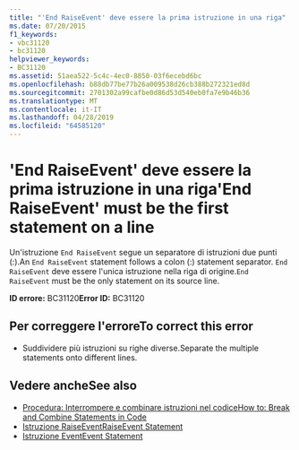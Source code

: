 ```yaml
---
title: "'End RaiseEvent' deve essere la prima istruzione in una riga"
ms.date: 07/20/2015
f1_keywords:
- vbc31120
- bc31120
helpviewer_keywords:
- BC31120
ms.assetid: 51aea522-5c4c-4ec0-8850-03f6ecebd6bc
ms.openlocfilehash: b88db77be77b26a009538d26cb388b272321ed8d
ms.sourcegitcommit: 2701302a99cafbe0d86d53d540eb0fa7e9b46b36
ms.translationtype: MT
ms.contentlocale: it-IT
ms.lasthandoff: 04/28/2019
ms.locfileid: "64585120"
---
```

# <a name="end-raiseevent-must-be-the-first-statement-on-a-line"></a><span data-ttu-id="111c6-102">'End RaiseEvent' deve essere la prima istruzione in una riga</span><span class="sxs-lookup"><span data-stu-id="111c6-102">'End RaiseEvent' must be the first statement on a line</span></span>
<span data-ttu-id="111c6-103">Un'istruzione `End RaiseEvent` segue un separatore di istruzioni due punti (:).</span><span class="sxs-lookup"><span data-stu-id="111c6-103">An `End RaiseEvent` statement follows a colon (:) statement separator.</span></span> <span data-ttu-id="111c6-104">`End RaiseEvent` deve essere l'unica istruzione nella riga di origine.</span><span class="sxs-lookup"><span data-stu-id="111c6-104">`End RaiseEvent` must be the only statement on its source line.</span></span>  
  
 <span data-ttu-id="111c6-105">**ID errore:** BC31120</span><span class="sxs-lookup"><span data-stu-id="111c6-105">**Error ID:** BC31120</span></span>  
  
## <a name="to-correct-this-error"></a><span data-ttu-id="111c6-106">Per correggere l'errore</span><span class="sxs-lookup"><span data-stu-id="111c6-106">To correct this error</span></span>  
  
- <span data-ttu-id="111c6-107">Suddividere più istruzioni su righe diverse.</span><span class="sxs-lookup"><span data-stu-id="111c6-107">Separate the multiple statements onto different lines.</span></span>  
  
## <a name="see-also"></a><span data-ttu-id="111c6-108">Vedere anche</span><span class="sxs-lookup"><span data-stu-id="111c6-108">See also</span></span>

- [<span data-ttu-id="111c6-109">Procedura: Interrompere e combinare istruzioni nel codice</span><span class="sxs-lookup"><span data-stu-id="111c6-109">How to: Break and Combine Statements in Code</span></span>](../../visual-basic/programming-guide/program-structure/how-to-break-and-combine-statements-in-code.md)
- [<span data-ttu-id="111c6-110">Istruzione RaiseEvent</span><span class="sxs-lookup"><span data-stu-id="111c6-110">RaiseEvent Statement</span></span>](../../visual-basic/language-reference/statements/raiseevent-statement.md)
- [<span data-ttu-id="111c6-111">Istruzione Event</span><span class="sxs-lookup"><span data-stu-id="111c6-111">Event Statement</span></span>](../../visual-basic/language-reference/statements/event-statement.md)
